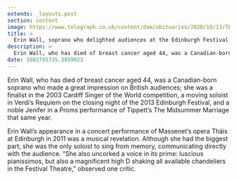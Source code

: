 ```yaml
--- 
extends: _layouts.post 
section: content 
image: https://www.telegraph.co.uk/content/dam/obituaries/2020/10/13/TELEMMGLPICT000137430276_trans_NvBQzQNjv4BqgsaO8O78rhmZrDxTlQBjdGLvJF5WfpqnBZShRL_tOZw.jpeg?impolicy=logo-overlay 
title: > 
  Erin Wall, soprano who delighted audiences at the Edinburgh Festival and the Proms – obituary 
description: > 
  Erin Wall, who has died of breast cancer aged 44, was a Canadian-born soprano who made a great impression on British audiences; she was a finalist in the 2003 Cardiff Singer of the World competition, a moving soloist in Verdi’s Requiem on the closing night of the 2013 Edinburgh Festival, and a noble Jenifer in a Proms performance of Tippett’s The Midsummer Marriage that same year.Erin Wall’s appearance in a concert performance of Massenet’s opera Thäis at Edinburgh in 2011 was a musical revelation.Although she had the biggest part, she was the only soloist to sing from memory, communicating directly with the audience.“She also uncorked a voice in its prime: luscious pianissimos, but also a magnificent high D shaking all available chandeliers in the Festival Theatre,” observed one critic. 
date: 1602795735.3859923 
--- 
```

Erin Wall, who has died of breast cancer aged 44, was a Canadian-born soprano who made a great impression on British audiences; she was a finalist in the 2003 Cardiff Singer of the World competition, a moving soloist in Verdi’s Requiem on the closing night of the 2013 Edinburgh Festival, and a noble Jenifer in a Proms performance of Tippett’s The Midsummer Marriage that same year.

Erin Wall’s appearance in a concert performance of Massenet’s opera Thäis at Edinburgh in 2011 was a musical revelation. Although she had the biggest part, she was the only soloist to sing from memory, communicating directly with the audience. “She also uncorked a voice in its prime: luscious pianissimos, but also a magnificent high D shaking all available chandeliers in the Festival Theatre,” observed one critic.